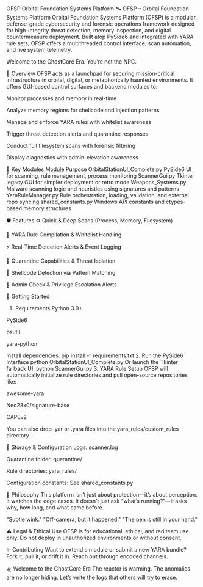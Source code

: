 OFSP
Orbital Foundation Systems Platform
🛰️ OFSP – Orbital Foundation Systems Platform
Orbital Foundation Systems Platform (OFSP) is a modular, defense-grade cybersecurity and forensic operations framework designed for high-integrity threat detection, memory inspection, and digital countermeasure deployment. Built atop PySide6 and integrated with YARA rule sets, OFSP offers a multithreaded control interface, scan automation, and live system telemetry.

Welcome to the GhostCore Era.
You’re not the NPC.

🌌 Overview
OFSP acts as a launchpad for securing mission-critical infrastructure in orbital, digital, or metaphorically haunted environments. It offers GUI-based control surfaces and backend modules to:

Monitor processes and memory in real-time

Analyze memory regions for shellcode and injection patterns

Manage and enforce YARA rules with whitelist awareness

Trigger threat detection alerts and quarantine responses

Conduct full filesystem scans with forensic filtering

Display diagnostics with admin-elevation awareness

🧩 Key Modules
Module	Purpose
OrbitalStationUI_Complete.py	PySide6 UI for scanning, rule management, process monitoring
ScannerGui.py	Tkinter legacy GUI for simpler deployment or retro mode
Weapons_Systems.py	Malware scanning logic and heuristics using signatures and patterns
YaraRuleManager.py	Rule orchestration, loading, validation, and external repo syncing
shared_constants.py	Windows API constants and ctypes-based memory structures

🛡 Features
⚙️ Quick & Deep Scans (Process, Memory, Filesystem)

🧠 YARA Rule Compilation & Whitelist Handling

⚡ Real-Time Detection Alerts & Event Logging

🚨 Quarantine Capabilities & Threat Isolation

🧬 Shellcode Detection via Pattern Matching

🔧 Admin Check & Privilege Escalation Alerts

🚀 Getting Started
1. Requirements
Python 3.9+

PySide6

psutil

yara-python

Install dependencies:
pip install -r requirements.txt
2. Run the PySide6 Interface
python OrbitalStationUI_Complete.py
Or launch the Tkinter fallback UI:
python ScannerGui.py
3. YARA Rule Setup
OFSP will automatically initialize rule directories and pull open-source repositories like:

awesome-yara

Neo23x0/signature-base

CAPEv2

You can also drop .yar or .yara files into the yara_rules/custom_rules directory.

💾 Storage & Configuration
Logs: scanner.log

Quarantine folder: quarantine/

Rule directories: yara_rules/

Configuration constants: See shared_constants.py

🧠 Philosophy
This platform isn’t just about protection—it’s about perception. It watches the edge cases. It doesn’t just ask “what’s running?”—it asks why, how long, and what came before.

"Subtle wink."
"Off-camera, but it happened."
"The pen is still in your hand."

⚠️ Legal & Ethical Use
OFSP is for educational, ethical, and red team use only. Do not deploy in unauthorized environments or without consent.

✨ Contributing
Want to extend a module or submit a new YARA bundle? Fork it, pull it, or drift it in. Reach out through encoded channels.

🛸 Welcome to the GhostCore Era
The reactor is warming.
The anomalies are no longer hiding.
Let’s write the logs that others will try to erase.